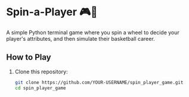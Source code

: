 # Spin-a-Player 🎮🏀

A simple Python terminal game where you spin a wheel to decide your player's attributes, and then simulate their basketball career.

## How to Play
1. Clone this repository:
   ```bash
   git clone https://github.com/YOUR-USERNAME/spin_player_game.git
   cd spin_player_game

